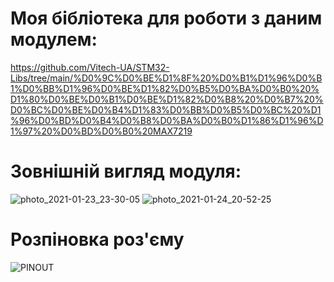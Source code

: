 # Моя бібліотека для роботи з даним модулем:
https://github.com/Vitech-UA/STM32-Libs/tree/main/%D0%9C%D0%BE%D1%8F%20%D0%B1%D1%96%D0%B1%D0%BB%D1%96%D0%BE%D1%82%D0%B5%D0%BA%D0%B0%20%D1%80%D0%BE%D0%B1%D0%BE%D1%82%D0%B8%20%D0%B7%20%D0%BC%D0%BE%D0%B4%D1%83%D0%BB%D0%B5%D0%BC%20%D1%96%D0%BD%D0%B4%D0%B8%D0%BA%D0%B0%D1%86%D1%96%D1%97%20%D0%BD%D0%B0%20MAX7219
# Зовнішній вигляд модуля:
![photo_2021-01-23_23-30-05](https://user-images.githubusercontent.com/74230330/105614630-385c7c80-5dd3-11eb-8b9a-2f1d080e37b2.jpg)
![photo_2021-01-24_20-52-25](https://user-images.githubusercontent.com/74230330/105640696-ffcaaa80-5e87-11eb-92ea-6a2c908a6cfc.jpg)
# Розпіновка роз'єму
![PINOUT](https://user-images.githubusercontent.com/74230330/107845261-e19aff00-6de2-11eb-9029-5286870de81b.jpg)
